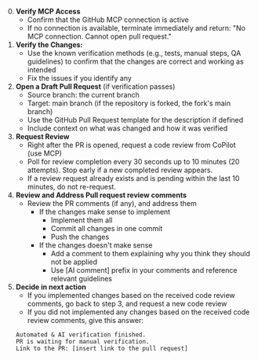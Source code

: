 0. **Verify MCP Access**
   - Confirm that the GitHub MCP connection is active
   - If no connection is available, terminate immediately and return: "No MCP connection. Cannot open pull request."
1. **Verify the Changes:**
   - Use the known verification methods (e.g., tests, manual steps, QA guidelines) to confirm that the changes are correct and working as intended
   - Fix the issues if you identify any
2. **Open a Draft Pull Request** (if verification passes)
   - Source branch: the current branch
   - Target: main branch (if the repository is forked, the fork's main branch)
   - Use the GitHub Pull Request template for the description if defined
   - Include context on what was changed and how it was verified
3. **Request Review**
   - Right after the PR is opened, request a code review from CoPilot (use MCP)
   - Poll for review completion every 30 seconds up to 10 minutes (20 attempts). Stop early if a new completed review appears.
   - If a review request already exists and is pending within the last 10 minutes, do not re-request.
4. **Review and Address Pull request review comments**
   - Review the PR comments (if any), and address them
     - If the changes make sense to implement
       - Implement them all
       - Commit all changes in one commit
       - Push the changes
     - If the changes doesn't make sense
       - Add a comment to them explaining why you think they should not be applied
       - Use [AI comment] prefix in your comments and reference relevant guidelines
5. **Decide in next action**
   - If you implemented changes based on the received code review comments, go back to step 3, and request a new code review
   - If you did not implemented any changes based on the received code review comments, give this answer:
   ```
   Automated & AI verification finished.
   PR is waiting for manual verification.
   Link to the PR: [insert link to the pull request]
   ```
